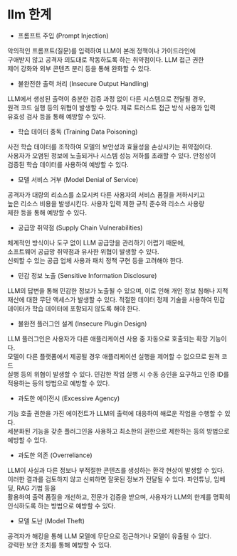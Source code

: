 # llm 한계


- 프롬프트 주입 (Prompt Injection)  

악의적인 프롬프트(질문)를 입력하여 LLM이 본래 정책이나 가이드라인에  
구애받지 않고 공격자 의도대로 작동하도록 하는 취약점이다. LLM 접근 권한  
제어 강화와 외부 콘텐츠 분리 등을 통해 완화할 수 있다. 


- 불완전한 출력 처리 (Insecure Output Handling)  


LLM에서 생성된 출력이 충분한 검증 과정 없이 다른 시스템으로 전달될 경우,  
원격 코드 실행 등의 위협이 발생할 수 있다. 제로 트러스트 접근 방식 사용과 입력  
유효성 검사 등을 통해 예방할 수 있다.  


- 학습 데이터 중독 (Training Data Poisoning)  


사전 학습 데이터를 조작하여 모델의 보안성과 효율성을 손상시키는  취약점이다.  
사용자가 오염된 정보에 노출되거나 시스템 성능 저하를 초래할  수 있다. 안정성이  
검증된 학습 데이터를 사용하여 예방할 수 있다.  


- 모델 서비스 거부 (Model Denial of Service)  


공격자가 대량의 리소스를 소모시켜 다른 사용자의 서비스 품질을 저하시키고  
높은 리소스 비용을 발생시킨다. 사용자 입력 제한 규칙 준수와 리소스 사용량   
제한 등을 통해 예방할 수 있다.  


- 공급망 취약점 (Supply Chain Vulnerabilities)  


체계적인 방식이나 도구 없이 LLM 공급망을 관리하기 어렵기 때문에,  
소프트웨어 공급망 취약점과 유사한 위협이 발생할 수 있다.  
신뢰할 수 있는 공급 업체 사용과 패치 정책 구현 등을 고려해야 한다.  


- 민감 정보 노출 (Sensitive Information Disclosure)  

LLM의 답변을 통해 민감한 정보가 노출될 수 있으며, 이로 인해 개인 정보 침해나 지적  
재산에 대한 무단 액세스가 발생할 수 있다. 적절한 데이터 정제 기술을 사용하여 민감  
데이터가 학습 데이터에 포함되지 않도록 해야 한다.  


- 불완전 플러그인 설계 (Insecure Plugin Design)  

LLM 플러그인은 사용자가 다른 애플리케이션 사용 중 자동으로 호출되는 확장 기능이다.  
모델이 다른 플랫폼에서 제공될 경우 애플리케이션 실행을 제어할 수 없으므로 원격 코드  
실행 등의 위협이 발생할 수 있다. 민감한 작업 실행 시 수동 승인을 요구하고 인증 ID를  
적용하는 등의 방법으로 예방할 수 있다.  


- 과도한 에이전시 (Excessive Agency)  


기능 호출 권한을 가진 에이전트가 LLM의 출력에 대응하여 해로운 작업을 수행할 수 있다.  
세분화된 기능을 갖춘 플러그인을 사용하고 최소한의 권한으로 제한하는 등의 방법으로 예방할 수 있다.  


- 과도한 의존 (Overreliance)  


LLM이 사실과 다른 정보나 부적절한 콘텐츠를 생성하는 환각 현상이 발생할 수 있다.  
이러한 결과를 검토하지 않고 신뢰하면 잘못된 정보가 전달될 수 있다. 파인튜닝, 임베딩, RAG 기법 등을  
활용하여 출력 품질을 개선하고, 전문가 검증을 받으며, 사용자가 LLM의 한계를 명확히  
인식하도록 하는 방법으로 예방할 수 있다.

- 모델 도난 (Model Theft)  


공격자가 해킹을 통해 LLM 모델에 무단으로 접근하거나 모델이 유출될 수 있다.  
강력한 보안 조치를 통해 예방할 수 있다.